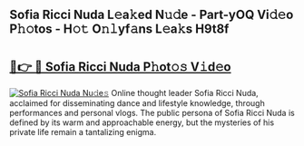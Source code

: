 ## Sofia Ricci Nuda L𝚎a𝚔ed N𝚞𝚍e - Part-yOQ Vi𝚍𝚎o P𝚑𝚘tos - H𝚘𝚝 O𝚗𝚕yf𝚊ns L𝚎a𝚔s H9t8f

# <h2><a href="http://kfdl4x.oniu.top/?m=Sofia+Ricci+Nuda">🔗👉 🔴 Sofia Ricci Nuda P𝚑ot𝚘𝚜 V𝚒d𝚎o</a></h2>

[![Sofia Ricci Nuda Nu𝚍e𝚜](https://i.imgur.com/0qMVB7G.gif)](http://kfdl4x.oniu.top/?m=Sofia+Ricci+Nuda)
Online thought leader Sofia Ricci Nuda, acclaimed for disseminating dance and lifestyle knowledge, through performances and personal vlogs. The public persona of Sofia Ricci Nuda is defined by its warm and approachable energy, but the mysteries of his private life remain a tantalizing enigma.  
